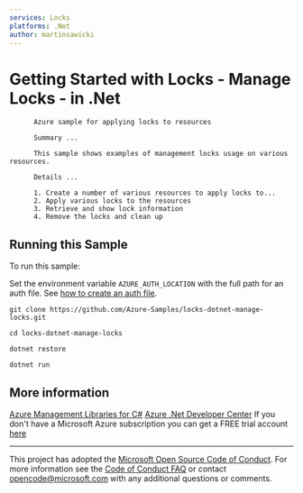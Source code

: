 ```yaml
---
services: Locks
platforms: .Net
author: martinsawicki
---
```


# Getting Started with Locks - Manage Locks - in .Net #

          Azure sample for applying locks to resources
         
          Summary ...
         
          This sample shows examples of management locks usage on various resources.
         
          Details ...
         
          1. Create a number of various resources to apply locks to...
          2. Apply various locks to the resources
          3. Retrieve and show lock information
          4. Remove the locks and clean up


## Running this Sample ##

To run this sample:

Set the environment variable `AZURE_AUTH_LOCATION` with the full path for an auth file. See [how to create an auth file](https://github.com/Azure/azure-sdk-for-net/blob/Fluent/AUTH.md).

    git clone https://github.com/Azure-Samples/locks-dotnet-manage-locks.git

    cd locks-dotnet-manage-locks

    dotnet restore

    dotnet run

## More information ##

[Azure Management Libraries for C#](https://github.com/Azure/azure-sdk-for-net/tree/Fluent)
[Azure .Net Developer Center](https://azure.microsoft.com/en-us/develop/net/)
If you don't have a Microsoft Azure subscription you can get a FREE trial account [here](http://go.microsoft.com/fwlink/?LinkId=330212)

---

This project has adopted the [Microsoft Open Source Code of Conduct](https://opensource.microsoft.com/codeofconduct/). For more information see the [Code of Conduct FAQ](https://opensource.microsoft.com/codeofconduct/faq/) or contact [opencode@microsoft.com](mailto:opencode@microsoft.com) with any additional questions or comments.